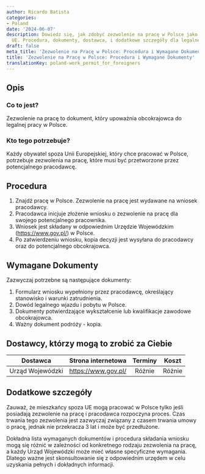 ```yaml
---
author: Ricardo Batista
categories:
- Poland
date: '2024-06-07'
description: Dowiedz się, jak zdobyć zezwolenie na pracę w Polsce jako obywatel spoza
  UE. Procedura, dokumenty, dostawca, i dodatkowe szczegóły dla legalnej pracy w Polsce.
draft: false
meta_title: 'Zezwolenie na Pracę w Polsce: Procedura i Wymagane Dokumenty'
title: 'Zezwolenie na Pracę w Polsce: Procedura i Wymagane Dokumenty'
translationKey: poland-work_permit_for_foreigners
---
```



## Opis
### Co to jest?
Zezwolenie na pracę to dokument, który upoważnia obcokrajowca do legalnej pracy w Polsce.
### Kto tego potrzebuje?
Każdy obywatel spoza Unii Europejskiej, który chce pracować w Polsce, potrzebuje zezwolenia na pracę, które musi być przetworzone przez potencjalnego pracodawcę.

## Procedura
1. Znajdź pracę w Polsce. Zezwolenie na pracę jest wydawane na wniosek pracodawcy.
2. Pracodawca inicjuje złożenie wniosku o zezwolenie na pracę dla swojego potencjalnego pracownika.
3. Wniosek jest składany w odpowiednim Urzędzie Wojewódzkim (https://www.gov.pl/) w Polsce.
4. Po zatwierdzeniu wniosku, kopia decyzji jest wysyłana do pracodawcy oraz do potencjalnego obcokrajowca.

## Wymagane Dokumenty
Zazwyczaj potrzebne są następujące dokumenty:

1. Formularz wniosku wypełniony przez pracodawcę, określający stanowisko i warunki zatrudnienia.
2. Dowód legalnego wjazdu i pobytu w Polsce.
3. Dokumenty potwierdzające wykształcenie lub kwalifikacje zawodowe obcokrajowca.
4. Ważny dokument podróży - kopia.

## Dostawcy, którzy mogą to zrobić za Ciebie

| Dostawca        |     Strona internetowa                         |     Terminy     |       Koszt     |
| --------------- | ----------------------------------------------- |  :-------------:|  :-------------:|
| Urząd Wojewódzki | https://www.gov.pl/ |    Różnie       |    Różnie      |

## Dodatkowe szczegóły
Zauważ, że mieszkańcy spoza UE mogą pracować w Polsce tylko jeśli posiadają zezwolenie na pracę i pracodawca rozpoczyna proces. Czas trwania tego zezwolenia jest zazwyczaj związany z czasem trwania umowy o pracę, jednak nie przekracza 3 lat i może być przedłużone. 

Dokładna lista wymaganych dokumentów i procedura składania wniosku mogą się różnić w zależności od konkretnego rodzaju zezwolenia na pracę, a każdy Urząd Wojewódzki może mieć własne specyficzne wymagania. Dlatego ważne jest skonsultowanie się z odpowiednim urzędem w celu uzyskania pełnych i dokładnych informacji.
